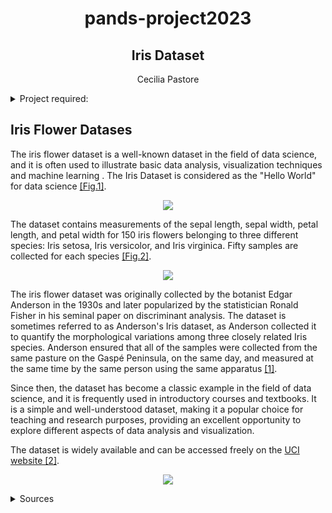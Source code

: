  <h1 align="center">pands-project2023</h1>
 <h2 align="center">Iris Dataset</h2>

  <p align="center">
   Cecilia Pastore 

<details>
    <summary>Project required:</summary>
           <p>

><h2 align="center">Problem statement</h2>
>This project concerns the well-known Fisher’s Iris data set [3]. You must research the data set
>and write documentation and code (in Python [1]) to investigate it. An online search for
>information on the data set will convince you that many people have investigated it
>previously. You are expected to be able to break this project into several smaller tasks that
>are easier to solve, and to plug these together after they have been completed.

>You might do that for this project as follows:
> 1. Research the data set online and write a summary about it in your README.
> 2. Download the data set and add it to your repository.
> 3. Write a program called analysis.py that:
> 1. Outputs a summary of each variable to a single text file,
> 2. Saves a histogram of each variable to png files, and
> 3. Outputs a scatter plot of each pair of variables.
> 4. Performs any other analysis you think is appropriate
 
>You may produce a Jupyter notebook as well containing all your comment. This notebook
should only contain text that you have written yourself, (it may contain referenced code
from other sources). I will harshly mark any text (not code) that I feel is not written directly
by you. I want to know what YOU think, not some third party.
>It might help to suppose that your manager has asked you to investigate the data set, with a
view to explaining it to your colleagues. Imagine that you are to give a presentation on the
data set in a few weeks’ time, where you explain what investigating a data set entails and how
Python can be used to do it. You have not been asked to create a deck of presentation slides,
but rather to present your code and its output to them. 
 

</p>
</details>

## Iris Flower Datases  
The iris flower dataset is a well-known dataset in the field of data science, and it is often used to illustrate basic data analysis, visualization techniques and machine learning .  The Iris Dataset is considered as the "Hello World" for data science [[Fig.1]](https://machinelearninghd.com/iris-dataset-uci-machine-learning-repository-project/).

<p align="center">
  <img src=https://machinelearninghd.com/wp-content/uploads/2021/03/iris-dataset.png>
</p>

The dataset contains measurements of the sepal length, sepal width, petal length, and petal width for 150 iris flowers belonging to three different species: Iris setosa, Iris versicolor, and Iris virginica. Fifty samples are collected for each species [[Fig.2]](https://www.bogotobogo.com/python/scikit-learn/scikit_machine_learning_features_extraction.php).

<p align="center">
  <img src=https://www.bogotobogo.com/python/scikit-learn/images/features/iris-data-set.png>
</p>

The iris flower dataset was originally collected by the botanist Edgar Anderson in the 1930s and later popularized by the statistician Ronald Fisher in his seminal paper on discriminant analysis. The dataset is sometimes referred to as Anderson's Iris dataset, as Anderson collected it to quantify the morphological variations among three closely related Iris species. Anderson ensured that all of the samples were collected from the same pasture on the Gaspé Peninsula, on the same day, and measured at the same time by the same person using the same apparatus [[1]](https://rpubs.com/AjinkyaUC/Iris_DataSet).

Since then, the dataset has become a classic example in the field of data science, and it is frequently used in introductory courses and textbooks. It is a simple and well-understood dataset, making it a popular choice for teaching and research purposes, providing an excellent opportunity to explore different aspects of data analysis and visualization.

The dataset is widely available and can be accessed freely on the [UCI website [2]](https://archive.ics.uci.edu/ml/datasets/iris).

<p align="center">
  <img src=https://www.bogotobogo.com/python/scikit-learn/images/features/iris-data-set.png>
</p>


<details>
    <summary>Sources</summary>
           <p>

> - [1] [rpubs](https://rpubs.com/AjinkyaUC/Iris_DataSet)
> - [2] [UCI website](https://archive.ics.uci.edu/ml/datasets/iris)
            
> - [Fig.1] [Iris Dataset Project from UCI Machine Learning Repository](https://machinelearninghd.com/iris-dataset-uci-machine-learning-repository-project/)
> - [Fig.2] [Machine Learning 101](https://www.bogotobogo.com/python/scikit-learn/scikit_machine_learning_features_extraction.php)

</p>
</details>
 
